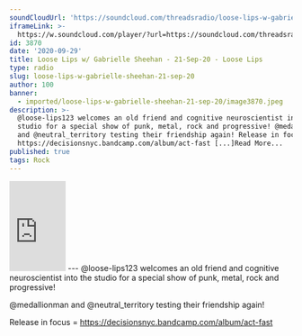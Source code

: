 ```yaml
---
soundCloudUrl: 'https://soundcloud.com/threadsradio/loose-lips-w-gabrielle-sheehan-21-sep-20'
iframeLink: >-
  https://w.soundcloud.com/player/?url=https://soundcloud.com/threadsradio/loose-lips-w-gabrielle-sheehan-21-sep-20?ref=whatsapp&p=i&c=0&color=00aabb&auto_play=false&hide_related=false&show_comments=true&show_user=true&show_reposts=false
id: 3870
date: '2020-09-29'
title: Loose Lips w/ Gabrielle Sheehan - 21-Sep-20 - Loose Lips
type: radio
slug: loose-lips-w-gabrielle-sheehan-21-sep-20
author: 100
banner:
  - imported/loose-lips-w-gabrielle-sheehan-21-sep-20/image3870.jpeg
description: >-
  @loose-lips123 welcomes an old friend and cognitive neuroscientist into the
  studio for a special show of punk, metal, rock and progressive! @medallionman
  and @neutral_territory testing their friendship again! Release in focus =
  https://decisionsnyc.bandcamp.com/album/act-fast [...]Read More...
published: true
tags: Rock
---
```

<iframe id="sc-widget" title="title" width="100" height="160" scrolling="no" frameborder="yes" allow="autoplay" src="https://w.soundcloud.com/player/?url=https://soundcloud.com/threadsradio/loose-lips-w-gabrielle-sheehan-21-sep-20?ref=whatsapp&amp;p=i&amp;c=0&amp;color=00aabb&amp;auto_play=false&amp;hide_related=false&amp;show_comments=true&amp;show_user=true&amp;show_reposts=false"></iframe>
---
@loose-lips123 welcomes an old friend and cognitive neuroscientist into the studio for a special show of punk, metal, rock and progressive!

@medallionman and @neutral\_territory testing their friendship again!

Release in focus = https://decisionsnyc.bandcamp.com/album/act-fast